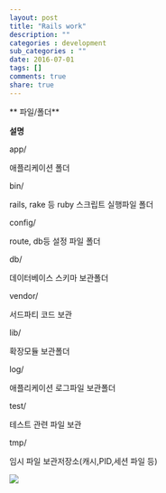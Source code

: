 ```yaml
---
layout: post
title: "Rails work"
description: ""
categories : development
sub_categories : ""
date: 2016-07-01
tags: []
comments: true
share: true
---
```


  

  

** 파일/폴더**

**설명**

app/

애플리케이션 폴더

bin/

rails, rake 등 ruby 스크립트 실행파일 폴더

config/

route, db등 설정 파일 폴더

db/

데이터베이스 스키마 보관폴더

vendor/

서드파티 코드 보관

lib/

확장모듈 보관폴더

log/

애플리케이션 로그파일 보관폴더

test/

테스트 관련 파일 보관

tmp/

임시 파일 보관저장소(캐시,PID,세션 파일 등)

  

  

![](/assets/images/posts/676/2263BF3657763FB72FE0D8.PNG)

  

